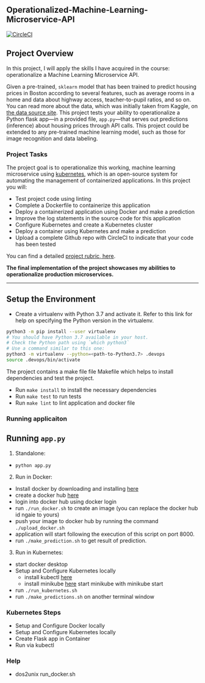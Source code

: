 ## Operationalized-Machine-Learning-Microservice-API

[![CircleCI](https://dl.circleci.com/status-badge/img/gh/yibaben/Operationalized-Machine-Learning-Microservice-API/tree/main.svg?style=svg)](https://dl.circleci.com/status-badge/redirect/gh/yibaben/Operationalized-Machine-Learning-Microservice-API/tree/main)

## Project Overview

In this project, I will apply the skills I have acquired in the course: operationalize a Machine Learning Microservice API.

Given a pre-trained, `sklearn` model that has been trained to predict housing prices in Boston according to several features, such as average rooms in a home and data about highway access, teacher-to-pupil ratios, and so on. You can read more about the data, which was initially taken from Kaggle, on [the data source site](https://www.kaggle.com/c/boston-housing). This project tests your ability to operationalize a Python flask app—in a provided file, `app.py`—that serves out predictions (inference) about housing prices through API calls. This project could be extended to any pre-trained machine learning model, such as those for image recognition and data labeling.

### Project Tasks

The project goal is to operationalize this working, machine learning microservice using [kubernetes](https://kubernetes.io/), which is an open-source system for automating the management of containerized applications. In this project you will:

  - Test project code using linting
  - Complete a Dockerfile to containerize this application
  - Deploy a containerized application using Docker and make a prediction
  - Improve the log statements in the source code for this application
  - Configure Kubernetes and create a Kubernetes cluster
  - Deploy a container using Kubernetes and make a prediction
  - Upload a complete Github repo with CircleCI to indicate that your code has been tested

You can find a detailed [project rubric, here](https://review.udacity.com/#!/rubrics/2576/view).

**The final implementation of the project showcases my abilities to operationalize production microservices.**

---

## Setup the Environment

- Create a virtualenv with Python 3.7 and activate it. Refer to this link for help on specifying the Python version in the virtualenv.

```bash
python3 -m pip install --user virtualenv
# You should have Python 3.7 available in your host.
# Check the Python path using `which python3`
# Use a command similar to this one:
python3 -m virtualenv --python=<path-to-Python3.7> .devops
source .devops/bin/activate
```

The project contains a make file file Makefile which helps to install dependencies and test the project.

  - Run `make install` to install the necessary dependencies
  - Run `make test` to run tests
  - Run `make lint` to lint application and docker file

### Running applicaiton

## Running `app.py`

1. Standalone:
  - `python app.py`

2. Run in Docker:
  - Install docker by downloading and installing [here](https://www.docker.com/)
  - create a docker hub [here](https://hub.docker.com/)
  - login into docker hub using docker login
  - run `./run_docker.sh` to create an image (you can replace the docker hub id ngaie to yours)
  - push your image to docker hub by running the command `./upload_docker.sh`
  - application will start following the execution of this script on port 8000.
  - run `./make_prediction.sh` to get result of prediction.

3. Run in Kubernetes:
  - start docker desktop
  - Setup and Configure Kubernetes locally
    - install kubectl [here](https://kubernetes.io/docs/tasks/tools/install-kubectl-linux/)
    - install minikube [here](https://minikube.sigs.k8s.io/docs/start/)
      start minikube with minikube start
  - run `./run_kubernetes.sh`
  - run `./make_predictions.sh` on another terminal window

### Kubernetes Steps
  - Setup and Configure Docker locally
  - Setup and Configure Kubernetes locally
  - Create Flask app in Container
  - Run via kubectl

### Help
- dos2unix run_docker.sh
